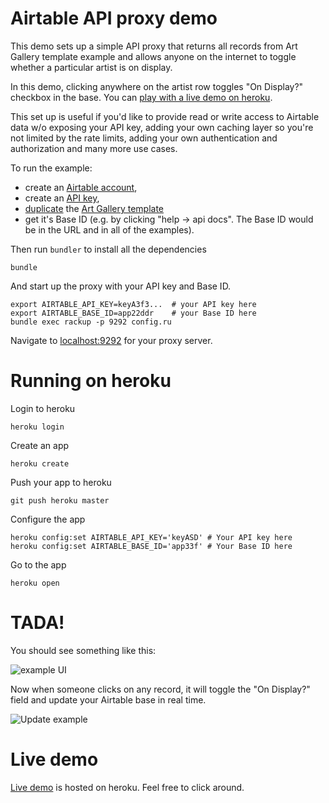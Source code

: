 # Airtable API proxy demo

This demo sets up a simple API proxy that returns all records from Art
Gallery template example and allows anyone on the internet to toggle
whether a particular artist is on display.

In this demo, clicking anywhere on the artist row toggles "On
Display?" checkbox in the base. You can [play with a live demo on heroku](https://agile-mesa-75029.herokuapp.com/).

This set up is useful if you'd like to provide read or write access to
Airtable data w/o exposing your API key, adding your own caching layer
so you're not limited by the rate limits, adding your own
authentication and authorization and many more use cases.

To run the example:
 * create an [Airtable account](https://airtable.com/signup),
 * create an [API key](https://airtable.com/account),
 * [duplicate](https://support.airtable.com/hc/en-us/articles/202584499) the [Art Gallery template](https://airtable.com/templates/featured/art-gallery-example)
 * get it's Base ID (e.g. by clicking "help -> api docs". The Base ID would be in the URL
and in all of the examples).

Then run `bundler` to install all the dependencies

    bundle

And start up the proxy with your API key and Base ID.

    export AIRTABLE_API_KEY=keyA3f3...  # your API key here
    export AIRTABLE_BASE_ID=app22ddr    # your Base ID here
    bundle exec rackup -p 9292 config.ru

Navigate to [localhost:9292](http://localhost:9292) for your proxy server.

# Running on heroku

Login to heroku

    heroku login

Create an app

    heroku create

Push your app to heroku

    git push heroku master

Configure the app

    heroku config:set AIRTABLE_API_KEY='keyASD' # Your API key here
    heroku config:set AIRTABLE_BASE_ID='app33f' # Your Base ID here

Go to the app

    heroku open

# TADA!

You should see something like this:

![example UI](https://static.airtable.com/i/api_proxy_demo/ui_example.png)

Now when someone clicks on any record, it will toggle the "On Display?" field and update your Airtable base in real time.

![Update example](https://static.airtable.com/i/api_proxy_demo/update_example.gif)

# Live demo

[Live demo](https://l.airtable.com/art_gallery_proxy_demo) is hosted on heroku. Feel free to click around.

